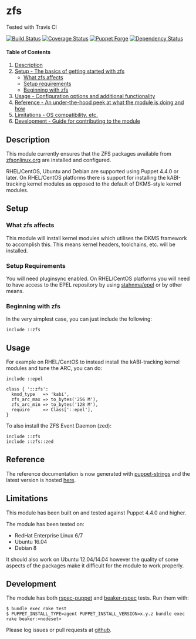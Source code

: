 # zfs

Tested with Travis CI

[![Build Status](https://travis-ci.org/bodgit/puppet-zfs.svg?branch=master)](https://travis-ci.org/bodgit/puppet-zfs)
[![Coverage Status](https://coveralls.io/repos/bodgit/puppet-zfs/badge.svg?branch=master&service=github)](https://coveralls.io/github/bodgit/puppet-zfs?branch=master)
[![Puppet Forge](http://img.shields.io/puppetforge/v/bodgit/zfs.svg)](https://forge.puppetlabs.com/bodgit/zfs)
[![Dependency Status](https://gemnasium.com/bodgit/puppet-zfs.svg)](https://gemnasium.com/bodgit/puppet-zfs)

#### Table of Contents

1. [Description](#description)
2. [Setup - The basics of getting started with zfs](#setup)
    * [What zfs affects](#what-zfs-affects)
    * [Setup requirements](#setup-requirements)
    * [Beginning with zfs](#beginning-with-zfs)
3. [Usage - Configuration options and additional functionality](#usage)
4. [Reference - An under-the-hood peek at what the module is doing and how](#reference)
5. [Limitations - OS compatibility, etc.](#limitations)
6. [Development - Guide for contributing to the module](#development)

## Description

This module currently ensures that the ZFS packages available from
[zfsonlinux.org](http://zfsonlinux.org) are installed and configured.

RHEL/CentOS, Ubuntu and Debian are supported using Puppet 4.4.0 or later. On
RHEL/CentOS platforms there is support for installing the kABI-tracking kernel
modules as opposed to the default of DKMS-style kernel modules.

## Setup

### What zfs affects

This module will install kernel modules which utilises the DKMS framework to
accomplish this. This means kernel headers, toolchains, etc. will be installed.

### Setup Requirements

You will need pluginsync enabled. On RHEL/CentOS platforms you will need to
have access to the EPEL repository by using
[stahnma/epel](https://forge.puppet.com/stahnma/epel) or by other means.

### Beginning with zfs

In the very simplest case, you can just include the following:

```puppet
include ::zfs
```

## Usage

For example on RHEL/CentOS to instead install the kABI-tracking kernel modules
and tune the ARC, you can do:

```puppet
include ::epel

class { '::zfs':
  kmod_type   => 'kabi',
  zfs_arc_max => to_bytes('256 M'),
  zfs_arc_min => to_bytes('128 M'),
  require     => Class['::epel'],
}
```

To also install the ZFS Event Daemon (zed):

```puppet
include ::zfs
include ::zfs::zed
```

## Reference

The reference documentation is now generated with
[puppet-strings](https://github.com/puppetlabs/puppet-strings) and the latest
version is hosted [here](http://bodgit.github.io/puppet-zfs/).

## Limitations

This module has been built on and tested against Puppet 4.4.0 and higher.

The module has been tested on:

* RedHat Enterprise Linux 6/7
* Ubuntu 16.04
* Debian 8

It should also work on Ubuntu 12.04/14.04 however the quality of some aspects
of the packages make it difficult for the module to work properly.

## Development

The module has both [rspec-puppet](http://rspec-puppet.com) and
[beaker-rspec](https://github.com/puppetlabs/beaker-rspec) tests. Run them
with:

```
$ bundle exec rake test
$ PUPPET_INSTALL_TYPE=agent PUPPET_INSTALL_VERSION=x.y.z bundle exec rake beaker:<nodeset>
```

Please log issues or pull requests at
[github](https://github.com/bodgit/puppet-zfs).
